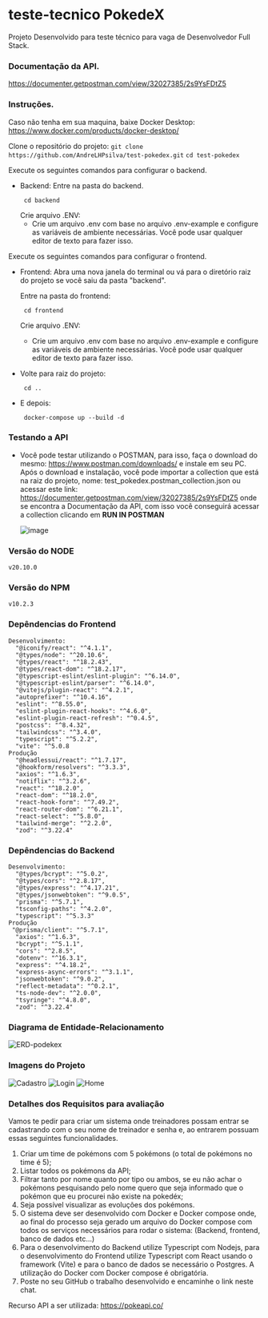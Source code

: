 # teste-tecnico PokedeX

Projeto Desenvolvido para teste técnico para vaga de Desenvolvedor Full Stack.

### Documentação da API.
   https://documenter.getpostman.com/view/32027385/2s9YsFDtZ5 

### Instruções.

Caso não tenha em sua maquina, baixe Docker Desktop:
   https://www.docker.com/products/docker-desktop/

Clone o repositório do projeto:
 ```git clone https://github.com/AndreLHPsilva/test-pokedex.git```
 ```cd test-pokedex```

Execute os seguintes comandos para configurar o backend.
-  Backend:
   Entre na pasta do backend.
      ```
       cd backend
      ```
    Crie arquivo .ENV:
      -  Crie um arquivo .env com base no arquivo .env-example e configure as variáveis de ambiente necessárias. Você pode usar qualquer editor de texto para fazer isso.

Execute os seguintes comandos para configurar o frontend.
-  Frontend:
  Abra uma nova janela do terminal ou vá para o diretório raiz do projeto se você saiu da pasta "backend".

    Entre na pasta do frontend:
      ```
       cd frontend
      ```
    Crie arquivo .ENV:
      -  Crie um arquivo .env com base no arquivo .env-example e configure as variáveis de ambiente necessárias. Você pode usar qualquer editor de texto para fazer isso.

-  Volte para raiz do projeto:
    ```
     cd ..
    ```
- E depois:
    ```
     docker-compose up --build -d
    ```

### Testando a API
   - Você pode testar utilizando o POSTMAN, para isso, faça o download do mesmo: https://www.postman.com/downloads/ e instale em seu PC. Após o download e instalação, você pode importar a collection que está na raiz do projeto, nome: test_pokedex.postman_collection.json ou acessar este link: https://documenter.getpostman.com/view/32027385/2s9YsFDtZ5 onde se encontra a Documentação da API, com isso você conseguirá acessar a collection clicando em **RUN IN POSTMAN**

     ![image](https://github.com/AndreLHPsilva/test-pokedex/assets/112219645/12baf6d4-e4da-40e3-9286-707bc3959d97)

### Versão do NODE   
    v20.10.0
### Versão do NPM   
    v10.2.3
    
### Depêndencias do Frontend
    Desenvolvimento: 
      "@iconify/react": "^4.1.1",
      "@types/node": "^20.10.6",
      "@types/react": "^18.2.43",
      "@types/react-dom": "^18.2.17",
      "@typescript-eslint/eslint-plugin": "^6.14.0",
      "@typescript-eslint/parser": "^6.14.0",
      "@vitejs/plugin-react": "^4.2.1",
      "autoprefixer": "^10.4.16",
      "eslint": "^8.55.0",
      "eslint-plugin-react-hooks": "^4.6.0",
      "eslint-plugin-react-refresh": "^0.4.5",
      "postcss": "^8.4.32",
      "tailwindcss": "^3.4.0",
      "typescript": "^5.2.2",
      "vite": "^5.0.8
    Produção
      "@headlessui/react": "^1.7.17",
      "@hookform/resolvers": "^3.3.3",
      "axios": "^1.6.3",
      "notiflix": "^3.2.6",
      "react": "^18.2.0",
      "react-dom": "^18.2.0",
      "react-hook-form": "^7.49.2",
      "react-router-dom": "^6.21.1",
      "react-select": "^5.8.0",
      "tailwind-merge": "^2.2.0",
      "zod": "^3.22.4"
### Depêndencias do Backend
    Desenvolvimento: 
      "@types/bcrypt": "^5.0.2",
      "@types/cors": "^2.8.17",
      "@types/express": "^4.17.21",
      "@types/jsonwebtoken": "^9.0.5",
      "prisma": "^5.7.1",
      "tsconfig-paths": "^4.2.0",
      "typescript": "^5.3.3"
    Produção
     "@prisma/client": "^5.7.1",
      "axios": "^1.6.3",
      "bcrypt": "^5.1.1",
      "cors": "^2.8.5",
      "dotenv": "^16.3.1",
      "express": "^4.18.2",
      "express-async-errors": "^3.1.1",
      "jsonwebtoken": "^9.0.2",
      "reflect-metadata": "^0.2.1",
      "ts-node-dev": "^2.0.0",
      "tsyringe": "^4.8.0",
      "zod": "^3.22.4"
     
### Diagrama de Entidade-Relacionamento
![ERD-podekex](https://github.com/AndreLHPsilva/test-pokedex/assets/112219645/c74b951b-28d2-404a-9ca4-dafa4f39bd55)

### Imagens do Projeto
![Cadastro](https://github.com/AndreLHPsilva/test-pokedex/assets/112219645/8e2b8d16-4ac3-4fd1-ab5a-901c3b474618)
![Login](https://github.com/AndreLHPsilva/test-pokedex/assets/112219645/b3bf30c6-f2bb-468c-8284-64e66bf74500)
![Home](https://github.com/AndreLHPsilva/test-pokedex/assets/112219645/f7a92d01-a56f-48c0-86d5-ddf8fab7567e)

### Detalhes dos Requisitos para avaliação
Vamos te pedir para criar um sistema onde treinadores possam entrar se cadastrando com o seu nome de treinador e senha e, ao entrarem possuam essas seguintes funcionalidades.

1. Criar um time de pokémons com 5 pokémons (o total de pokémons no time é 5);
2. Listar todos os pokémons da API;
3. Filtrar tanto por nome quanto por tipo ou ambos, se eu não achar o pokémons pesquisando pelo nome quero que seja informado que o pokémon que eu procurei não existe na pokedéx;
4. Seja possível visualizar as evoluções dos pokémons.
5. O sistema deve ser desenvolvido com Docker e Docker compose onde, ao final do processo seja gerado um arquivo do Docker compose com todos os serviços necessários para rodar o sistema: (Backend, frontend, banco de dados etc...)
6. Para o desenvolvimento do Backend utilize Typescript com Nodejs, para o desenvolvimento do Frontend utilize Typescript com React usando o framework (Vite) e para o banco de dados se necessário o Postgres. A utilização do Docker com Docker compose é obrigatória.
7. Poste no seu GitHub o trabalho desenvolvido e encaminhe o link neste chat.

Recurso API a ser utilizada: https://pokeapi.co/


